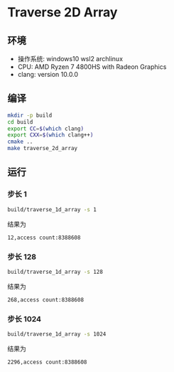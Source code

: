 # Traverse 2D Array

## 环境

* 操作系统: windows10 wsl2 archlinux
* CPU: AMD Ryzen 7 4800HS with Radeon Graphics
* clang: version 10.0.0

## 编译

``` bash
mkdir -p build
cd build
export CC=$(which clang)
export CXX=$(which clang++)
cmake ..
make traverse_2d_array
```

## 运行

### 步长 1

``` bash
build/traverse_1d_array -s 1
```

结果为

``` text
12,access count:8388608
```

### 步长 128

``` bash
build/traverse_1d_array -s 128
```

结果为

``` text
268,access count:8388608
```

### 步长 1024

``` bash
build/traverse_1d_array -s 1024
```

结果为

``` text
2296,access count:8388608
```
